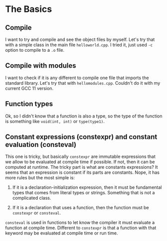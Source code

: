 # The Basics

## Compile

I want to try and compile and see the object files by myself. Let's try that with a simple class in the main file 
`helloworld.cpp`. I tried it, just used `-c` option to compile to a `.o` file.

## Compile with modules

I want to check if it is any different to compile one file that imports the standard library. Let's try that with 
`hellomodules.cpp`. Couldn't do it with my current GCC 11 version.

## Function types

Ok, so I didn't know that a function is also a type, so the type of the function is something like `void(int, int)` or 
`type(type1)`.

## Constant expressions (constexpr) and constant evaluation (consteval)

This one is tricky, but basically `constexpr` are immutable expressions that we allow to be evaluated at compile time 
if possible. If not, then it can be computed at runtime. The tricky part is what are constants expressions? It seems 
that an expression is constant if its parts are constants. Nope, it has more rules but the most simple is:

1. If it is a declaration-initialization expression, then it must be fundamental types that comes from literal types or 
strings. Something that is not a complicated class.

2. If it is a declaration that uses a function, then the function must be `constexpr` or `consteval`.

`consteval` is used in functions to let know the compiler it must evaluate a function at compile time. Different to 
`constexpr` is that a function with that keyword may be evaluated at compile time or run time.
